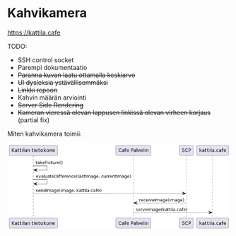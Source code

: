 # Kahvikamera

<https://kattila.cafe>

TODO:

- SSH control socket
- Parempi dokumentaatio
- ~~Paranna kuvan laatu ottamalla keskiarvo~~
- ~~UI dysleksia ystävällisemmäksi~~
- ~~Linkki repoon~~
- Kahvin määrän arviointi
- ~~Server Side Rendering~~
- ~~Kameran vieressä olevan lappusen linkissä olevan virheen korjaus~~ (partial fix)

Miten kahvikamera toimii:

![toiminta](kattila/images/cafeSystem.png)
